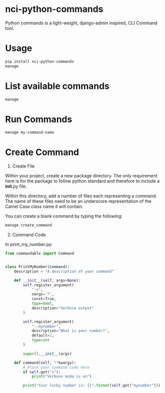 # nci-python-commands

Python commands is a light-weight, django-admin inspired, CLI Command tool.

# Usage

```sh
pip install nci-python-commands
manage
```

# List available commands
```sh
manage
```

# Run Commands
```sh
manage my-command-name
```

# Create Command

1. Create File

Within your project, create a new package directory. The only requirement here is for the package to follow python standard and therefore to include a __init__.py file.

Within this directory, add a number of files each representing a command. The name of these files need to be an underscore representation of the Camel Case class name it will contain.

You can create a blank command by typing the following:
```sh
manage create_command
```

2. Command Code

In print_my_number.py:
```python
from commandable import Command


class PrintMyNumber(Command):
    description = "A description of your command"

    def __init__(self, args=None):
        self.register_argument(
            "-v",
            nargs='?',
            const=True,
            type=bool,
            description="Verbose output"
        )

        self.register_argument(
            "--mynumber",
            description="What is your number?",
            default=2,
            type=int
        )

        super().__init__(args)

    def command(self, **kwargs):
        # Place your command code here
        if self.get("v"):
            print("Verbose mode is on")

        print("Your lucky number is: {}".format(self.get("mynumber"))) #Your lucky number is: 2
```
